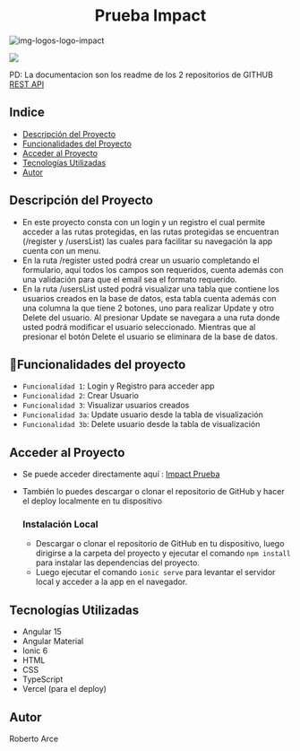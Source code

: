 <div aling = "center">
  <h1 align="center"> Prueba Impact </h1>

![img-logos-logo-impact](https://www.impact.cl/wp-content/uploads/2017/02/logo-menu-2.png)

</div>
   <p align="left">
   <img src="https://img.shields.io/badge/STATUS-EN%20DESAROLLO-green">
   </p>

PD: La documentacion son los readme de los 2 repositorios de GITHUB
<a href="https://github.com/Robbyfuu/backend-BSale">REST API</a>

## Indice

- [Descripción del Proyecto](#Descripción-del-Proyecto)
- [Funcionalidades del Proyecto](#Funcionalidades-del-Proyecto)
- [Acceder al Proyecto](#Acceder-al-Proyecto)
- [Tecnologías Utilizadas](#Tecnologías-Utilizadas)
- [Autor](#Autor)

## Descripción del Proyecto

- En este proyecto consta con un login y un registro el cual permite acceder a las rutas protegidas, en las rutas protegidas se encuentran (/register y /usersList) las cuales para facilitar su navegación la app cuenta con un menu.
- En la ruta /register usted podrá crear un usuario completando el formulario, aquí todos los campos son requeridos, cuenta además con una validación para que el email sea el formato requerido.
- En la ruta /usersList usted podrá visualizar una tabla que contiene los usuarios creados en la base de datos, esta tabla cuenta además con una columna la que tiene 2 botones, uno para realizar Update y otro Delete del usuario. Al presionar Update se navegara a una ruta donde usted podrá modificar el usuario seleccionado. Mientras que al presionar el botón Delete el usuario se eliminara de la base de datos.

## :hammer:Funcionalidades del proyecto

- `Funcionalidad 1`: Login y Registro para acceder app
- `Funcionalidad 2`: Crear Usuario
- `Funcionalidad 3`: Visualizar usuarios creados
- `Funcionalidad 3a`: Update usuario desde la tabla de visualización
- `Funcionalidad 3b`: Delete usuario desde la tabla de visualización

## Acceder al Proyecto

- Se puede acceder directamente aquí : <a href="https://impact-frontend.vercel.app/login">Impact Prueba</a>
- También lo puedes descargar o clonar el repositorio de GitHub y hacer el deploy localmente en tu dispositivo

  ### Instalación Local

  - Descargar o clonar el repositorio de GitHub en tu dispositivo, luego dirigirse a la carpeta del proyecto y ejecutar el comando `npm install` para instalar las dependencias del proyecto.
  - Luego ejecutar el comando `ionic serve` para levantar el servidor local y acceder a la app en el navegador.

## Tecnologías Utilizadas

- Angular 15
- Angular Material
- Ionic 6
- HTML
- CSS
- TypeScript
- Vercel (para el deploy)

## Autor

Roberto Arce
